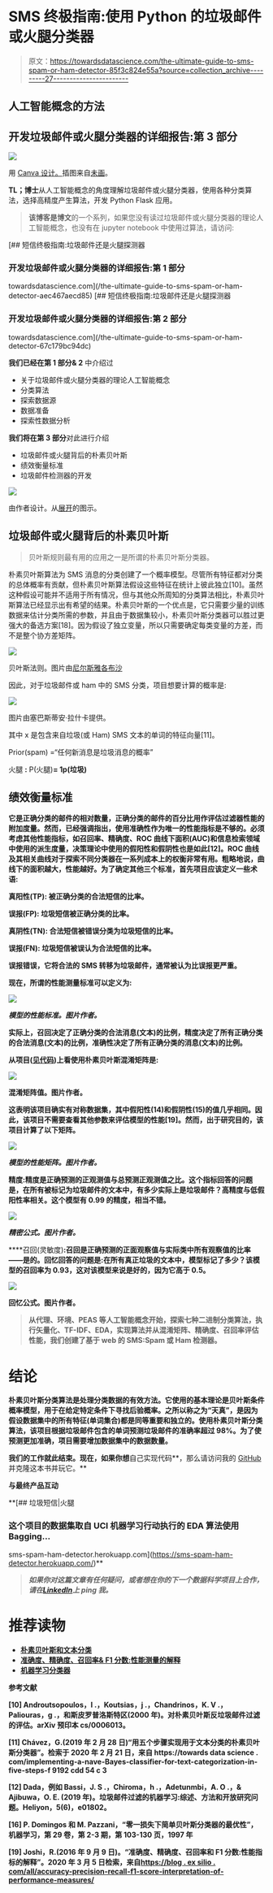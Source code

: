 # SMS 终极指南:使用 Python 的垃圾邮件或火腿分类器

> 原文：<https://towardsdatascience.com/the-ultimate-guide-to-sms-spam-or-ham-detector-85f3c824e55a?source=collection_archive---------27----------------------->

## 人工智能概念的方法

## 开发垃圾邮件或火腿分类器的详细报告:第 3 部分

![](img/5662e9d75b32e0755bbd73354436f889.png)

用 [Canva 设计。](https://www.canva.com/templates/EADaoQ4RN_g-city-buildings-facebook-cover/)插图来自[未画](https://undraw.co/)。

**TL；博士**从人工智能概念的角度理解垃圾邮件或火腿分类器，使用各种分类算法，选择高精度产生算法，开发 Python Flask 应用。

> **该博客是博文**的一个系列，如果您没有读过垃圾邮件或火腿分类器的理论人工智能概念，也没有在 jupyter notebook 中使用过算法，请访问:

[](/the-ultimate-guide-to-sms-spam-or-ham-detector-aec467aecd85) [## 短信终极指南:垃圾邮件还是火腿探测器

### 开发垃圾邮件或火腿分类器的详细报告:第 1 部分

towardsdatascience.com](/the-ultimate-guide-to-sms-spam-or-ham-detector-aec467aecd85) [](/the-ultimate-guide-to-sms-spam-or-ham-detector-67c179bc94dc) [## 短信终极指南:垃圾邮件还是火腿探测器

### 开发垃圾邮件或火腿分类器的详细报告:第 2 部分

towardsdatascience.com](/the-ultimate-guide-to-sms-spam-or-ham-detector-67c179bc94dc) 

**我们已经在第 1 部分& 2** 中介绍过

*   关于垃圾邮件或火腿分类器的理论人工智能概念
*   分类算法
*   探索数据源
*   数据准备
*   探索性数据分析

**我们将在第 3 部分**对此进行介绍

*   垃圾邮件或火腿背后的朴素贝叶斯
*   绩效衡量标准
*   垃圾邮件检测器的开发

![](img/d17bc65950854760a673d9127c7e2766.png)

由作者设计。从[展开](https://undraw.co/)的图示。

## 垃圾邮件或火腿背后的朴素贝叶斯

> 贝叶斯规则最有用的应用之一是所谓的朴素贝叶斯分类器。

朴素贝叶斯算法为 SMS 消息的分类创建了一个概率模型。尽管所有特征都对分类的总体概率有贡献，但朴素贝叶斯算法假设这些特征在统计上彼此独立[10]。虽然这种假设可能并不适用于所有情况，但与其他众所周知的分类算法相比，朴素贝叶斯算法已经显示出有希望的结果。朴素贝叶斯的一个优点是，它只需要少量的训练数据来估计分类所需的参数，并且由于数据集较小，朴素贝叶斯分类器可以胜过更强大的备选方案[18]。因为假设了独立变量，所以只需要确定每类变量的方差，而不是整个协方差矩阵。

![](img/a22b5b9c5e8fedbfd9178067337177fe.png)

贝叶斯法则。图片由[尼尔斯雅各布沙](https://www.norwegiancreations.com/2018/09/artificial-intelligence-bayes-network/)

因此，对于垃圾邮件或 ham 中的 SMS 分类，项目想要计算的概率是:

![](img/15226d48c33a1392433f0267c3b9d292.png)

图片由塞巴斯蒂安·拉什卡提供。

其中 x 是包含来自垃圾(或 Ham) SMS 文本的单词的特征向量[11]。

Prior(spam) =“任何新消息是垃圾消息的概率”

火腿 **:** P(火腿)**= 1p(垃圾)**

## **绩效衡量标准**

**它是正确分类的邮件的相对数量，正确分类的邮件的百分比用作评估过滤器性能的附加度量。然而，已经强调指出，使用准确性作为唯一的性能指标是不够的。必须考虑其他性能指标，如召回率、精确度、ROC 曲线下面积(AUC)和信息检索领域中使用的派生度量，决策理论中使用的假阳性和假阴性也是如此[12]。ROC 曲线及其相关曲线对于探索不同分类器在一系列成本上的权衡非常有用。粗略地说，曲线下的面积越大，性能越好。为了确定其他三个标准，首先项目应该定义一些术语:**

****真阳性(TP):** 被正确分类的合法短信的比率。**

****误报(FP):** 垃圾短信被正确分类的比率。**

****真阴性(TN):** 合法短信被错误分类为垃圾短信的比率。**

****误报(FN):** 垃圾短信被误认为合法短信的比率。**

**误报错误，它将合法的 SMS 转移为垃圾邮件，通常被认为比误报更严重。**

**现在，所谓的性能测量标准可以定义为:**

**![](img/21799ca73f4d8a46a9afe554673b42ab.png)**

***模型的性能标准。图片作者。***

**实际上，召回决定了正确分类的合法消息(文本)的比例，精度决定了所有正确分类的合法消息(文本)的比例，准确性决定了所有正确分类的消息(文本)的比例。**

**从项目([见代码](https://github.com/maladeep/sms-spam-ham-detector/blob/master/notebookEDA.ipynb))上看使用朴素贝叶斯混淆矩阵是:**

**![](img/60351e3f9c6b3513ac26a4500a943e8e.png)**

**混淆矩阵值。图片作者。**

**这表明该项目确实有对称数据集，其中假阳性(14)和假阴性(15)的值几乎相同。因此，该项目不需要查看其他参数来评估模型的性能[19]。然而，出于研究目的，该项目计算了以下矩阵。**

**![](img/723e73eead1bd8206a2a33d34c7e5f73.png)**

***模型的性能矩阵。图片作者。***

****精度**:精度是正确预测的正观测值与总预测正观测值之比。这个指标回答的问题是，在所有被标记为垃圾邮件的文本中，有多少实际上是垃圾邮件？高精度与低假阳性率相关。这个模型有 0.99 的精度，相当不错。**

**![](img/4544c80b218304addc6ee9a966276252.png)**

***精密公式。图片作者。***

****召回(灵敏度)**:召回是正确预测的正面观察值与实际类中所有观察值的比率——是的。回忆回答的问题是:在所有真正垃圾的文本中，模型标记了多少？该模型的召回率为 0.93，这对该模型来说是好的，因为它高于 0.5。**

**![](img/99b3cc4eea54ab56077632d29d6afbad.png)**

**回忆公式。图片作者。**

> **从代理、环境、PEAS 等人工智能概念开始，探索七种二进制分类算法，执行矢量化、TF-IDF、EDA，实现算法并从混淆矩阵、精确度、召回率评估性能，我们创建了基于 web 的 SMS:Spam 或 Ham 检测器。**

# **结论**

**朴素贝叶斯分类算法是处理分类数据的有效方法。它使用的基本理论是贝叶斯条件概率模型，用于在给定特定条件下寻找后验概率。之所以称之为“天真”，是因为假设数据集中的所有特征(单词集合)都是同等重要和独立的。使用朴素贝叶斯分类算法，该项目根据垃圾邮件包含的单词预测垃圾邮件的准确率超过 98%。为了使预测更加准确，项目需要增加数据集中的数据数量。**

**我们的工作就此结束。现在，如果你想**自己实现代码**，那么请访问我的 [GitHub](https://github.com/maladeep/sms-spam-ham-detector) 并克隆这本书并玩它。**

****与最终产品互动****

 **[## 垃圾短信|火腿

### 这个项目的数据集取自 UCI 机器学习行动执行的 EDA 算法使用 Bagging…

sms-spam-ham-detector.herokuapp.com](https://sms-spam-ham-detector.herokuapp.com/)** 

> ***如果你对这篇文章有任何疑问，或者想在你的下一个数据科学项目上合作，请在*[*LinkedIn*](https://www.linkedin.com/in/maladeep/)*上 ping 我。***

# **推荐读物**

*   **[朴素贝叶斯和文本分类](https://sebastianraschka.com/Articles/2014_naive_bayes_1.html#References)**
*   **[准确度、精确度、召回率& F1 分数:性能测量的解释](https://blog.exsilio.com/all/accuracy-precision-recall-f1-score-interpretation-of-performance-measures/)**
*   **[机器学习分类器](/machine-learning-classifiers-a5cc4e1b0623)**

****参考文献****

**[10] Androutsopoulos，I .，Koutsias，j .，Chandrinos，K. V .，Paliouras，g .，和斯皮罗普洛斯特区(2000 年)。对朴素贝叶斯反垃圾邮件过滤的评估。arXiv 预印本 cs/0006013。**

**[11] Chávez，G.(2019 年 2 月 28 日)“用五个步骤实现用于文本分类的朴素贝叶斯分类器”。检索于 2020 年 2 月 21 日，来自 https://towards data science . com/implementing-a-nave-Bayes-classifier-for-text-categorization-in-five-steps-f 9192 cdd 54 c 3**

**[12] Dada，例如 Bassi，J. S .，Chiroma，h .，Adetunmbi，A. O .，& Ajibuwa，O. E. (2019 年)。垃圾邮件过滤的机器学习:综述、方法和开放研究问题。Heliyon，5(6)，e01802。**

**[16] P. Domingos 和 M. Pazzani，“零一损失下简单贝叶斯分类器的最优性”，机器学习，第 29 卷，第 2-3 期，第 103-130 页，1997 年**

**[19] Joshi，R.(2016 年 9 月 9 日)。“准确度、精确度、召回率和 F1 分数:性能指标的解释”。2020 年 3 月 5 日检索，来自[https://blog . ex silio . com/all/accuracy-precision-recall-f1-score-interpretation-of-performance-measures/](https://blog.exsilio.com/all/accuracy-precision-recall-f1-score-interpretation-of-performance-measures/)**